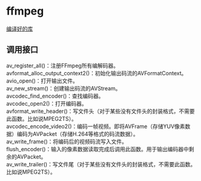 # ffmpeg

[编译好的库](https://ffmpeg.zeranoe.com/builds/)

## 调用接口

av_register_all()：注册FFmpeg所有编解码器。  
avformat_alloc_output_context2()：初始化输出码流的AVFormatContext。  
avio_open()：打开输出文件。  
av_new_stream()：创建输出码流的AVStream。  
avcodec_find_encoder()：查找编码器。  
avcodec_open2()：打开编码器。  
avformat_write_header()：写文件头（对于某些没有文件头的封装格式，不需要此函数。比如说MPEG2TS）。  
avcodec_encode_video2()：编码一帧视频。即将AVFrame（存储YUV像素数据）编码为AVPacket（存储H.264等格式的码流数据）。  
av_write_frame()：将编码后的视频码流写入文件。  
flush_encoder()：输入的像素数据读取完成后调用此函数。用于输出编码器中剩余的AVPacket。  
av_write_trailer()：写文件尾（对于某些没有文件头的封装格式，不需要此函数。比如说MPEG2TS）。  